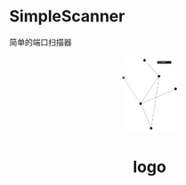 # SimpleScanner
简单的端口扫描器
<p align="center">
<img src="https://github.com/neko205-mx/SimpleScanner/blob/master/logo/logo.svg" alt="logo" width="100">
</p>
<h1 align="center">logo</h1>

